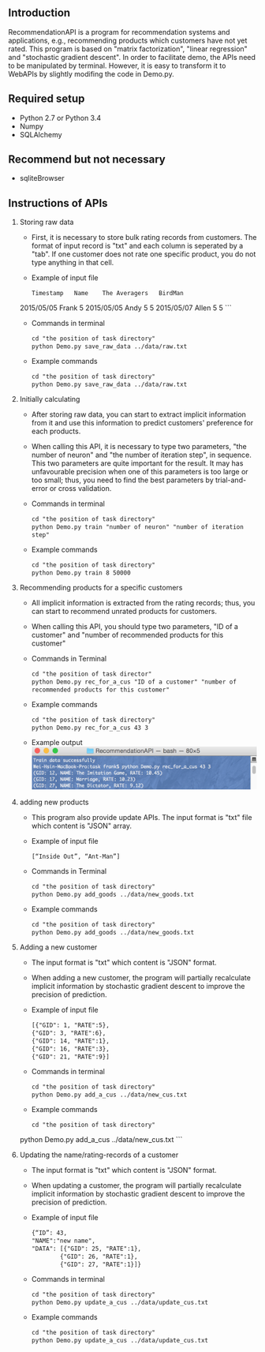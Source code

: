 ## Introduction
RecommendationAPI is a program for recommendation systems and applications, e.g., recommending products which customers have not yet rated. This program is based on "matrix factorization", "linear regression" and "stochastic gradient descent". In order to facilitate demo, the APIs need to be manipulated by terminal. However, it is easy to transform it to WebAPIs by slightly modifing the code in Demo.py.

## Required setup
* Python 2.7 or Python 3.4
* Numpy
* SQLAlchemy

## Recommend but not necessary
 * sqliteBrowser
 
## Instructions of APIs
1. Storing raw data

	* First, it is necessary to store bulk rating records from customers. The format of input record is "txt" and each column is seperated by a "tab". If one customer does not rate one specific product, you do not type anything in that cell.
	
	* Example of input file
	
		```
		Timestamp	Name	The Averagers	BirdMan	
	2015/05/05	Frank		5
	2015/05/05	Andy	5	5
	2015/05/07	Allen	5	5
		```

	* Commands in terminal
	
		```
		cd "the position of task directory"
		python Demo.py save_raw_data ../data/raw.txt
		```
		
	* Example commands
	
		```
		cd "the position of task directory"
		python Demo.py save_raw_data ../data/raw.txt
		```
		
2. Initially calculating

	* After storing raw data, you can start to extract implicit information from it and use this information to predict customers' preference for each products.

	* When calling this API, it is necessary to type two parameters, "the number of neuron" and "the number of iteration step", in sequence. This two parameters are quite important for the result. It may has unfavourable precision when one of this parameters is too large or too small; thus, you need to find the best parameters by trial-and-error or cross validation.
	
	* Commands in terminal
	
		```
		cd "the position of task directory"
		python Demo.py train "number of neuron" "number of iteration step"
		```
		
	* Example commands
	
		```
		cd "the position of task directory"
		python Demo.py train 8 50000
		```
		
3. Recommending products for a specific customers

	* All implicit information is extracted from the rating records; thus, you can start to recommend unrated products for customers.

	* When calling this API, you should type two parameters, "ID of a customer" and "number of recommended products for this customer" 
	
	* Commands in Terminal
	
		```
		cd "the position of task director"
		python Demo.py rec_for_a_cus "ID of a customer" "number of recommended products for this customer"
		```
	
	* Example commands
	
		```
		cd "the position of task directory"
		python Demo.py rec_for_a_cus 43 3
		```
		
	* Example output
		![plot of output](figure/output.png) 
			
4. adding new products

	* This program also provide update APIs. The input format is "txt" file which content is "JSON" array. 
		
	* Example of input file
	
		```
		[“Inside Out”, “Ant-Man”]
		```
		
	* Commands in Terminal
		
		```
		cd "the position of task directory"
		python Demo.py add_goods ../data/new_goods.txt
		```
		
	* Example commands
		
		```
		cd "the position of task directory"
		python Demo.py add_goods ../data/new_goods.txt
		```
		
5. Adding a new customer
	*	The input format is "txt" which content is "JSON" format.

	* When adding a new customer, the program will partially recalculate implicit information by stochastic gradient descent to improve the precision of prediction.
	
	* Example of input file

		```
		[{"GID": 1, "RATE":5},
		{"GID": 3, "RATE":6},
		{"GID": 14, "RATE":1},
		{"GID": 16, "RATE":3},
		{"GID": 21, "RATE":9}]
		```
		
	* Commands in terminal
	
		```
		cd "the position of task directory"
		python Demo.py add_a_cus ../data/new_cus.txt
		```
		
	* Example commands
	
		```
		cd "the position of task directory"
	python Demo.py add_a_cus ../data/new_cus.txt
		```
		
6. Updating the name/rating-records of a customer
	*	The input format is "txt" which content is "JSON" format.

	* When updating a customer, the program will partially recalculate implicit information by stochastic gradient descent to improve the precision of prediction.
	
	* Example of input file

		```
		{“ID”: 43,
		"NAME":"new name", 
		"DATA":	[{"GID": 25, "RATE":1},
				{"GID": 26, "RATE":1},
				{"GID": 27, "RATE":1}]}
		```

	* Commands in terminal
	
		```
		cd "the position of task directory"
		python Demo.py update_a_cus ../data/update_cus.txt
		```
		
	* Example commands
	
		```
		cd "the position of task directory"
		python Demo.py update_a_cus ../data/update_cus.txt
		```

